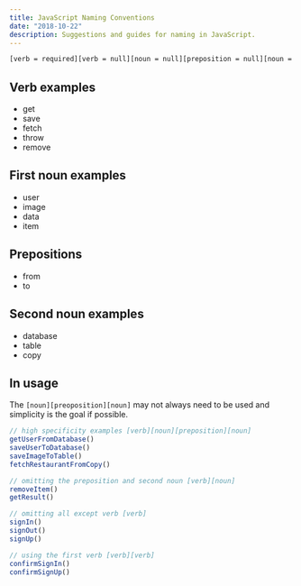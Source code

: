 ```yaml
---
title: JavaScript Naming Conventions
date: "2018-10-22"
description: Suggestions and guides for naming in JavaScript.
---
```


```bash
[verb = required][verb = null][noun = null][preposition = null][noun = null]
```

<Ad />

## Verb examples

- get
- save
- fetch
- throw
- remove

<Ad />

## First noun examples

- user
- image
- data
- item

<Ad />

## Prepositions

- from
- to

<Ad />

## Second noun examples

- database
- table
- copy

<Ad />

## In usage

The `[noun][preoposition][noun]` may not always need to be used and simplicity is the goal if possible.

```javascript
// high specificity examples [verb][noun][preposition][noun]
getUserFromDatabase()
saveUserToDatabase()
saveImageToTable()
fetchRestaurantFromCopy()

// omitting the preposition and second noun [verb][noun]
removeItem()
getResult()

// omitting all except verb [verb]
signIn()
signOut()
signUp()

// using the first verb [verb][verb]
confirmSignIn()
confirmSignUp()
```

